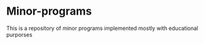 # Minor-programs
This is a repository of minor programs implemented mostly with educational purporses
